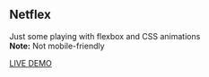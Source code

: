## Netflex
Just some playing with flexbox and CSS animations\
**Note:** Not mobile-friendly

[LIVE DEMO](https://nountie.github.io/netflex)
